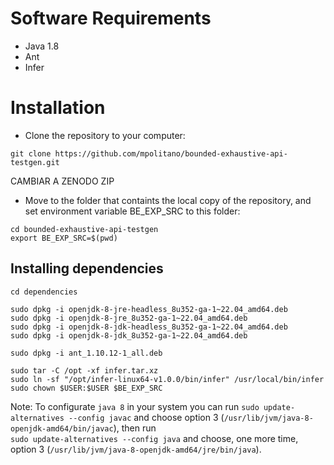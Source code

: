 # Software Requirements

- Java 1.8
- Ant
- Infer

# Installation

- Clone the repository to your computer:
```
git clone https://github.com/mpolitano/bounded-exhaustive-api-testgen.git
```
CAMBIAR A ZENODO ZIP 

- Move to the folder that containts the local copy of the repository, and set environment variable BE_EXP_SRC to this folder:
```
cd bounded-exhaustive-api-testgen
export BE_EXP_SRC=$(pwd)
```

## Installing dependencies

```
cd dependencies

sudo dpkg -i openjdk-8-jre-headless_8u352-ga-1~22.04_amd64.deb
sudo dpkg -i openjdk-8-jre_8u352-ga-1~22.04_amd64.deb
sudo dpkg -i openjdk-8-jdk-headless_8u352-ga-1~22.04_amd64.deb
sudo dpkg -i openjdk-8-jdk_8u352-ga-1~22.04_amd64.deb

sudo dpkg -i ant_1.10.12-1_all.deb 

sudo tar -C /opt -xf infer.tar.xz 
sudo ln -sf "/opt/infer-linux64-v1.0.0/bin/infer" /usr/local/bin/infer
sudo chown $USER:$USER $BE_EXP_SRC

```

Note: To configurate `java 8` in your system you can run `sudo update-alternatives --config javac` and choose  option 3 (`/usr/lib/jvm/java-8-openjdk-amd64/bin/javac`),  then run  
`sudo update-alternatives --config java` and choose, one more time, option 3 (`/usr/lib/jvm/java-8-openjdk-amd64/jre/bin/java`).


